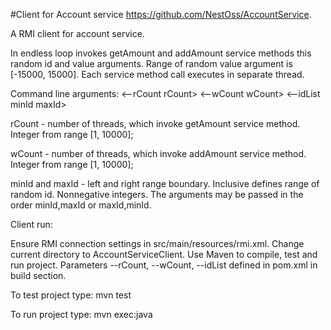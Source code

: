 #Client for Account service https://github.com/NestOss/AccountService.

A RMI client for account service.

  In endless loop invokes getAmount and addAmount service methods this random id and value arguments. Range of random value argument is [-15000, 15000]. Each service method  call executes in separate thread.

Command line arguments:  <--rCount rCount> <--wCount wCount> <--idList minId maxId>

  rCount - number of threads, which invoke getAmount service method. Integer from range [1, 10000];

  wCount - number of threads, which invoke addAmount service method. Integer from range [1, 10000];

  minId and maxId - left and right range boundary. Inclusive defines range of random id. Nonnegative integers. The arguments may be passed in the order minId,maxId or maxId,minId. 

Client run:

  Ensure RMI connection settings in src/main/resources/rmi.xml. Change current directory to AccountServiceClient. Use Maven to compile, test and run project.  Parameters --rCount, --wCount, --idList defined in pom.xml in build section.
  
To test project type: mvn test

To run project type: mvn exec:java
